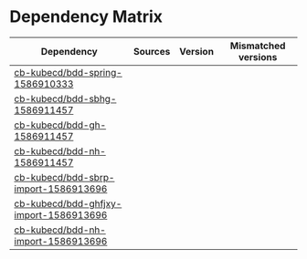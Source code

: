 # Dependency Matrix

Dependency | Sources | Version | Mismatched versions
---------- | ------- | ------- | -------------------
[cb-kubecd/bdd-spring-1586910333](https://github.com/cb-kubecd/bdd-spring-1586910333.git) |  | []() | 
[cb-kubecd/bdd-sbhg-1586911457](https://github.com/cb-kubecd/bdd-sbhg-1586911457.git) |  | []() | 
[cb-kubecd/bdd-gh-1586911457](https://github.com/cb-kubecd/bdd-gh-1586911457.git) |  | []() | 
[cb-kubecd/bdd-nh-1586911457](https://github.com/cb-kubecd/bdd-nh-1586911457.git) |  | []() | 
[cb-kubecd/bdd-sbrp-import-1586913696](https://github.com/cb-kubecd/bdd-sbrp-import-1586913696.git) |  | []() | 
[cb-kubecd/bdd-ghfjxy-import-1586913696](https://github.com/cb-kubecd/bdd-ghfjxy-import-1586913696.git) |  | []() | 
[cb-kubecd/bdd-nh-import-1586913696](https://github.com/cb-kubecd/bdd-nh-import-1586913696.git) |  | []() | 
